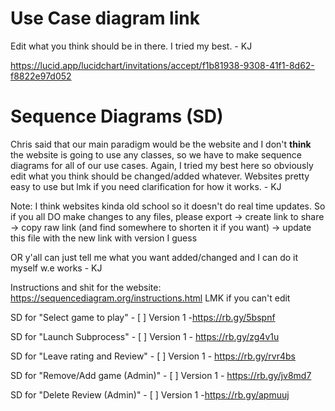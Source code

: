 
# Use Case diagram link
Edit what you think should be in there. I tried my best. - KJ

https://lucid.app/lucidchart/invitations/accept/f1b81938-9308-41f1-8d62-f8822e97d052


# Sequence Diagrams (SD)

Chris said that our main paradigm would be the website and I don't **think** the website is going to use any classes, so we have to make
sequence diagrams for all of our use cases. Again, I tried my best here so obviously edit what you think should be changed/added whatever. Websites pretty easy to use but lmk if you need clarification for how it works. - KJ

Note: I think websites kinda old school so it doesn't do real time updates. So if you all DO make changes to any files, please export -> create link to share -> copy raw link (and find somewhere to shorten it if you want) -> update this file with the new link with version I guess

OR y'all can just tell me what you want added/changed and I can do it myself w.e works - KJ

Instructions and shit for the website: https://sequencediagram.org/instructions.html
LMK if you can't edit

SD for "Select game to play" - 
[ ] Version 1 -https://rb.gy/5bspnf


SD for "Launch Subprocess" - 
[ ] Version 1 - https://rb.gy/zg4v1u 


SD for "Leave rating and Review" - 
[ ] Version 1 - https://rb.gy/rvr4bs


SD for "Remove/Add game (Admin)" - 
[ ] Version 1 - https://rb.gy/jv8md7


SD for "Delete Review (Admin)" - 
[ ] Version 1 -https://rb.gy/apmuuj


